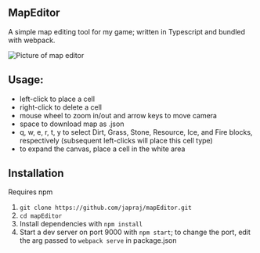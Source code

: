 ## MapEditor

A simple map editing tool for my game; written in Typescript and bundled with webpack.

![Picture of map editor](https://i.imgur.com/HWteMCf.png)

## Usage:

- left-click to place a cell
- right-click to delete a cell
- mouse wheel to zoom in/out and arrow keys to move camera
- space to download map as .json
- q, w, e, r, t, y to select Dirt, Grass, Stone, Resource, Ice, and Fire blocks, respectively (subsequent left-clicks will place this cell type)
- to expand the canvas, place a cell in the white area

## Installation

Requires npm

1. `git clone https://github.com/japraj/mapEditor.git`
2. `cd mapEditor`
3. Install dependencies with `npm install`
4. Start a dev server on port 9000 with `npm start`; to change the port, edit the arg passed to `webpack serve` in package.json
